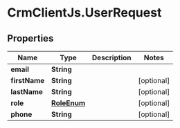 # CrmClientJs.UserRequest

## Properties

Name | Type | Description | Notes
------------ | ------------- | ------------- | -------------
**email** | **String** |  | 
**firstName** | **String** |  | [optional] 
**lastName** | **String** |  | [optional] 
**role** | [**RoleEnum**](RoleEnum.md) |  | [optional] 
**phone** | **String** |  | [optional] 


